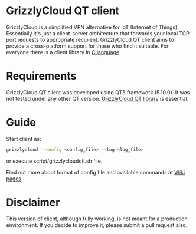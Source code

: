 # GrizzlyCloud QT client

GrizzlyCloud is a simplified VPN alternative for IoT (Internet of Things). Essentially it's just a client-server architecture that forwards your local TCP port requests to appropriate recipient. GrizzlyCloud QT client aims to provide a cross-platform support for those who find it suitable. For everyone there is a client library in [C language](https://github.com/GrizzlyCloud/grizzlycloudlib).

# Requirements

GrizzlyCloud QT client was developed using QT5 framework (5.10.0). It was not tested under any other QT version.
[GrizzlyCloud QT library](https://github.com/GrizzlyCloud/grizzlycloudlibqt) is essential.

# Guide

Start client as:
```sh
grizzlycloud --config <config_file> --log <log_file>
```

or execute script/grizzlycloudctl.sh file.

Find out more about format of config file and available commands at [Wiki pages](https://grizzlycloud.com/wiki/doku.php?id=commands).

# Disclaimer

This version of client, although fully working, is not meant for a production environment. If you decide to improve it, please submit a pull request also.
